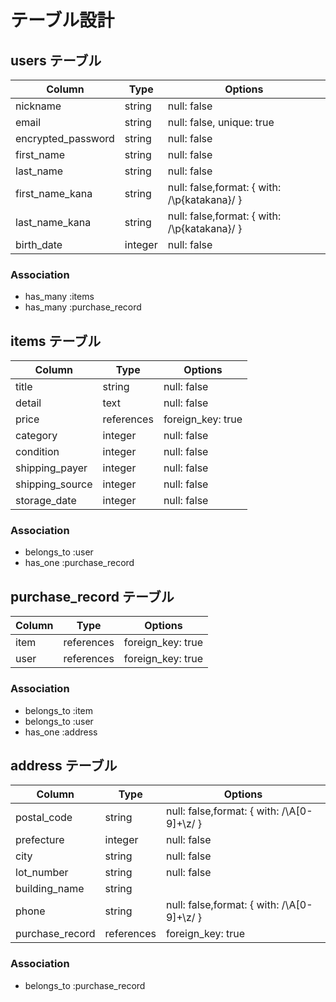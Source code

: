 # テーブル設計

## users テーブル

| Column             | Type    | Options                                      |
| ------------------ | ------- | -------------------------------------------- |
| nickname           | string  | null: false                                  |
| email              | string  | null: false, unique: true                    |
| encrypted_password | string  | null: false                                  |
| first_name         | string  | null: false                                  |
| last_name          | string  | null: false                                  |
| first_name_kana    | string  | null: false,format: { with: /\p{katakana}/ } |
| last_name_kana     | string  | null: false,format: { with: /\p{katakana}/ } |
| birth_date         | integer | null: false                                  |

### Association

- has_many :items
- has_many :purchase_record

## items テーブル

| Column          | Type       | Options                                      |
| --------------- | ---------- | -------------------------------------------- |
| title           | string     | null: false                                  |
| detail          | text       | null: false                                  |
| price           | references | foreign_key: true                            |
| category        | integer    | null: false                                  |
| condition       | integer    | null: false                                  |
| shipping_payer  | integer    | null: false                                  |
| shipping_source | integer    | null: false                                  |
| storage_date    | integer    | null: false                                  |

### Association

- belongs_to :user
- has_one :purchase_record

## purchase_record テーブル

| Column      | Type       | Options           |
|-------------|------------|-------------------|
| item        | references | foreign_key: true |
| user        | references | foreign_key: true |

### Association

- belongs_to :item
- belongs_to :user
- has_one :address

## address テーブル

| Column          | Type       | Options                                    |
|-----------------|------------|--------------------------------------------|
| postal_code     | string     | null: false,format: { with: /\A[0-9]+\z/ } |
| prefecture      | integer    | null: false                                |
| city            | string     | null: false                                |
| lot_number      | string     | null: false                                |
| building_name   | string     |                                            |
| phone           | string     | null: false,format: { with: /\A[0-9]+\z/ } |
| purchase_record | references | foreign_key: true                          |

### Association

- belongs_to :purchase_record